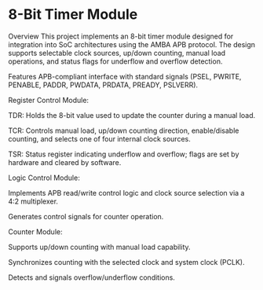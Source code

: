 # 8-Bit Timer Module
Overview
This project implements an 8-bit timer module designed for integration into SoC architectures using the AMBA APB protocol. The design supports selectable clock sources, up/down counting, manual load operations, and status flags for underflow and overflow detection.

Features
APB-compliant interface with standard signals (PSEL, PWRITE, PENABLE, PADDR, PWDATA, PRDATA, PREADY, PSLVERR).

Register Control Module:

TDR: Holds the 8-bit value used to update the counter during a manual load.

TCR: Controls manual load, up/down counting direction, enable/disable counting, and selects one of four internal clock sources.

TSR: Status register indicating underflow and overflow; flags are set by hardware and cleared by software.

Logic Control Module:

Implements APB read/write control logic and clock source selection via a 4:2 multiplexer.

Generates control signals for counter operation.

Counter Module:

Supports up/down counting with manual load capability.

Synchronizes counting with the selected clock and system clock (PCLK).

Detects and signals overflow/underflow conditions.
